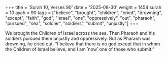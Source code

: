 +++
title = 'Surah 10, Verses 90'
date = '2025-08-30'
weight = 1454
surah = 10
ayah = 90
tags = ["believe", "brought", "children", "cried", "drowning", "except", "faith", "god", "israel", "one", "oppressively", "out", "pharaoh", "pursued", "sea", "soldier", "soldiers", "submit", "unjustly"]
+++

We brought the Children of Israel across the sea. Then Pharaoh and his soldiers pursued them unjustly and oppressively. But as Pharaoh was drowning, he cried out, “I believe that there is no god except that in whom the Children of Israel believe, and I am ˹now˺ one of those who submit.”